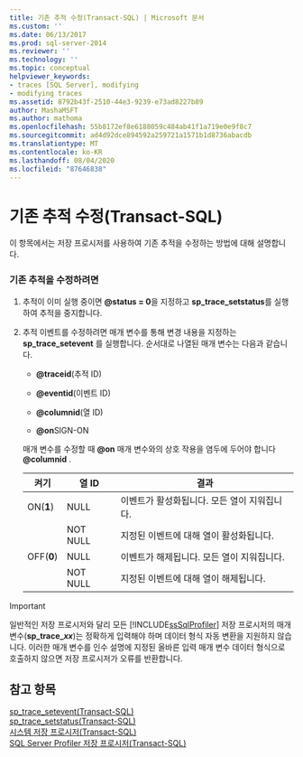 ```yaml
---
title: 기존 추적 수정(Transact-SQL) | Microsoft 문서
ms.custom: ''
ms.date: 06/13/2017
ms.prod: sql-server-2014
ms.reviewer: ''
ms.technology: ''
ms.topic: conceptual
helpviewer_keywords:
- traces [SQL Server], modifying
- modifying traces
ms.assetid: 8792b43f-2510-44e3-9239-e73ad8227b89
author: MashaMSFT
ms.author: mathoma
ms.openlocfilehash: 55b8172ef8e6188059c484ab41f1a719e0e9f8c7
ms.sourcegitcommit: ad4d92dce894592a259721a1571b1d8736abacdb
ms.translationtype: MT
ms.contentlocale: ko-KR
ms.lasthandoff: 08/04/2020
ms.locfileid: "87646838"
---
```

# <a name="modify-an-existing-trace-transact-sql"></a>기존 추적 수정(Transact-SQL)
  이 항목에서는 저장 프로시저를 사용하여 기존 추적을 수정하는 방법에 대해 설명합니다.  
  
### <a name="to-modify-an-existing-trace"></a>기존 추적을 수정하려면  
  
1.  추적이 이미 실행 중이면 **@status = 0**을 지정하고 **sp_trace_setstatus**를 실행하여 추적을 중지합니다.  
  
2.  추적 이벤트를 수정하려면 매개 변수를 통해 변경 내용을 지정하는 **sp_trace_setevent** 를 실행합니다. 순서대로 나열된 매개 변수는 다음과 같습니다.  
  
    -   **@traceid**(추적 ID)  
  
    -   **@eventid**(이벤트 ID)  
  
    -   **@columnid**(열 ID)  
  
    -   **@on**SIGN-ON  
  
     매개 변수를 수정할 때 **@on** 매개 변수와의 상호 작용을 염두에 두어야 합니다 **@columnid** .  
  
    |켜기|열 ID|결과|  
    |--------|---------------|------------|  
    |ON(**1**)|NULL|이벤트가 활성화됩니다. 모든 열이 지워집니다.|  
    ||NOT NULL|지정된 이벤트에 대해 열이 활성화됩니다.|  
    |OFF(**0**)|NULL|이벤트가 해제됩니다. 모든 열이 지워집니다.|  
    ||NOT NULL|지정된 이벤트에 대해 열이 해제됩니다.|  
  
> [!IMPORTANT]
>  일반적인 저장 프로시저와 달리 모든 [!INCLUDE[ssSqlProfiler](../../includes/sssqlprofiler-md.md)] 저장 프로시저의 매개 변수(<strong>sp_trace_*xx*</strong>)는 정확하게 입력해야 하며 데이터 형식 자동 변환을 지원하지 않습니다. 이러한 매개 변수를 인수 설명에 지정된 올바른 입력 매개 변수 데이터 형식으로 호출하지 않으면 저장 프로시저가 오류를 반환합니다.  

## <a name="see-also"></a>참고 항목  
 [sp_trace_setevent&#40;Transact-SQL&#41;](/sql/relational-databases/system-stored-procedures/sp-trace-setevent-transact-sql)   
 [sp_trace_setstatus&#40;Transact-SQL&#41;](/sql/relational-databases/system-stored-procedures/sp-trace-setstatus-transact-sql)   
 [시스템 저장 프로시저&#40;Transact-SQL&#41;](/sql/relational-databases/system-stored-procedures/system-stored-procedures-transact-sql)   
 [SQL Server Profiler 저장 프로시저&#40;Transact-SQL&#41;](/sql/relational-databases/system-stored-procedures/sql-server-profiler-stored-procedures-transact-sql)  
  
  
